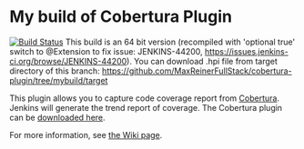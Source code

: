 # My build of Cobertura Plugin

[![Build
Status](https://jenkins.ci.cloudbees.com/buildStatus/icon?job=plugins/cobertura-plugin)](https://github.com/MaxReinerFullStack/cobertura-plugin/tree/mybuild/target)
This build is an 64 bit version (recompiled with 'optional true' switch to @Extension to fix issue: JENKINS-44200, https://issues.jenkins-ci.org/browse/JENKINS-44200).
You can download .hpi file from target directory of this branch: https://github.com/MaxReinerFullStack/cobertura-plugin/tree/mybuild/target

This plugin allows you to capture code coverage report from
[Cobertura](https://github.com/cobertura/cobertura/).
Jenkins will generate the trend report of coverage.
The Cobertura plugin can be [downloaded
here](http://updates.jenkins-ci.org/download/plugins/cobertura/).

For more information, see [the Wiki
page](https://wiki.jenkins-ci.org/display/JENKINS/Cobertura+Plugin).
